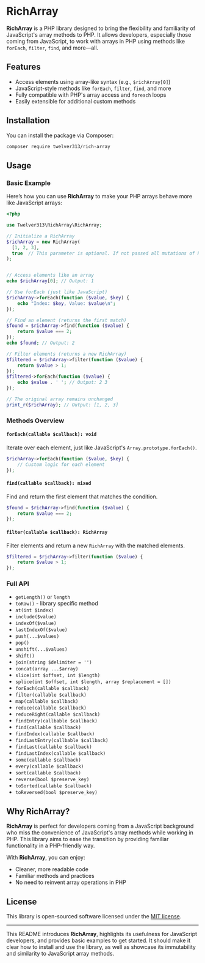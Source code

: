 # RichArray

**RichArray** is a PHP library designed to bring the flexibility and familiarity of JavaScript's array methods to PHP. It allows developers, especially those coming from JavaScript, to work with arrays in PHP using methods like `forEach`, `filter`, `find`, and more—all.

## Features
- Access elements using array-like syntax (e.g., `$richArray[0]`)
- JavaScript-style methods like `forEach`, `filter`, `find`, and more
- Fully compatible with PHP's array access and `foreach` loops
- Easily extensible for additional custom methods

## Installation

You can install the package via Composer:

```bash
composer require twelver313/rich-array
```

## Usage

### Basic Example

Here’s how you can use **RichArray** to make your PHP arrays behave more like JavaScript arrays:

```php
<?php

use Twelver313\RichArray\RichArray;

// Initialize a RichArray
$richArray = new RichArray(
  [1, 2, 3], 
  true  // This parameter is optional. If not passed all mutations of RichArray instance will affect original array. For performance reasons it's `false` by default
);


// Access elements like an array
echo $richArray[0]; // Output: 1

// Use forEach (just like JavaScript)
$richArray->forEach(function ($value, $key) {
    echo "Index: $key, Value: $value\n";
});

// Find an element (returns the first match)
$found = $richArray->find(function ($value) {
    return $value === 2;
});
echo $found; // Output: 2

// Filter elements (returns a new RichArray)
$filtered = $richArray->filter(function ($value) {
    return $value > 1;
});
$filtered->forEach(function ($value) {
    echo $value . ' '; // Output: 2 3
});

// The original array remains unchanged
print_r($richArray); // Output: [1, 2, 3]
```

### Methods Overview

#### `forEach(callable $callback): void`
Iterate over each element, just like JavaScript's `Array.prototype.forEach()`.

```php
$richArray->forEach(function ($value, $key) {
    // Custom logic for each element
});
```

#### `find(callable $callback): mixed`
Find and return the first element that matches the condition.

```php
$found = $richArray->find(function ($value) {
    return $value === 2;
});
```

#### `filter(callable $callback): RichArray`
Filter elements and return a new `RichArray` with the matched elements.

```php
$filtered = $richArray->filter(function ($value) {
    return $value > 1;
});
```

### Full API

- `getLength()` or `length`
- `toRaw()` - library specific method
- `at(int $index)`
- `include($value)`
- `indexOf($value)`
- `lastIndexOf($value)`
- `push(...$values)`
- `pop()`
- `unshift(...$values)`
- `shift()`
- `join(string $delimiter = '')`
- `concat(array ...$array)`
- `slice(int $offset, int $length)`
- `splice(int $offset, int $length, array $replacement = [])`
- `forEach(callable $callback)`
- `filter(callable $callback)`
- `map(callable $callback)`
- `reduce(callable $callback)`
- `reduceRight(callable $callback)`
- `findEntry(callbable $callback)`
- `find(callable $callback)`
- `findIndex(callable $callback)`
- `findLastEntry(callbable $callback)`
- `findLast(callable $callback)`
- `findLastIndex(callable $callback)`
- `some(callable $callback)`
- `every(callable $callback)`
- `sort(callable $callback)`
- `reverse(bool $preserve_key)`
- `toSorted(callable $callback)`
- `toReversed(bool $preserve_key)`

## Why RichArray?

**RichArray** is perfect for developers coming from a JavaScript background who miss the convenience of JavaScript's array methods while working in PHP. This library aims to ease the transition by providing familiar functionality in a PHP-friendly way.

With **RichArray**, you can enjoy:
- Cleaner, more readable code
- Familiar methods and practices
- No need to reinvent array operations in PHP

## License

This library is open-sourced software licensed under the [MIT license](LICENSE).

---

This README introduces **RichArray**, highlights its usefulness for JavaScript developers, and provides basic examples to get started. It should make it clear how to install and use the library, as well as showcase its immutability and similarity to JavaScript array methods.